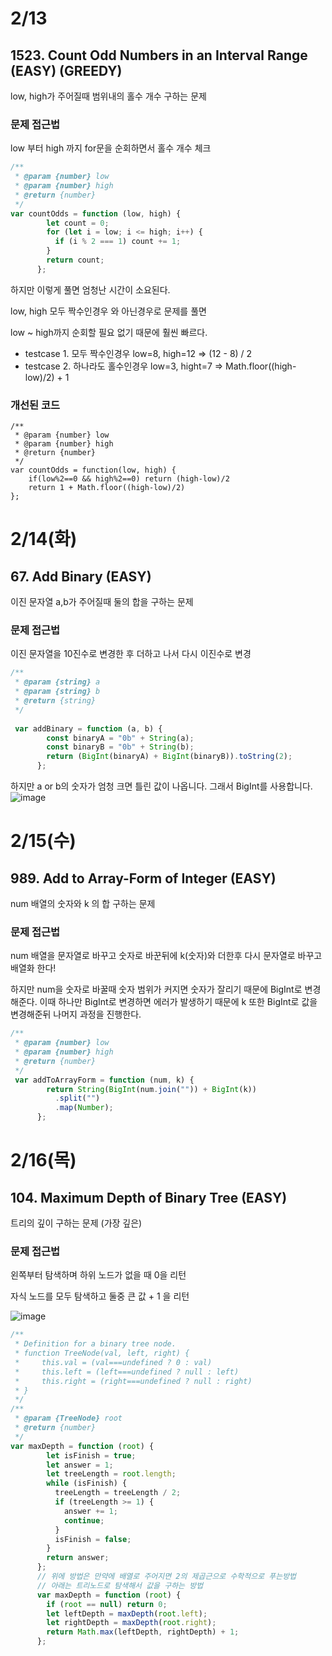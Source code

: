 # 2/13 
## 1523. Count Odd Numbers in an Interval Range (EASY) (GREEDY)

low, high가 주어질때 범위내의 홀수 개수 구하는 문제

### 문제 접근법

low 부터 high 까지 for문을 순회하면서 홀수 개수 체크

```js run
/**
 * @param {number} low
 * @param {number} high
 * @return {number}
 */
var countOdds = function (low, high) {
        let count = 0;
        for (let i = low; i <= high; i++) {
          if (i % 2 === 1) count += 1;
        }
        return count;
      };
```

하지만 이렇게 풀면 엄청난 시간이 소요된다.

low, high 모두 짝수인경우 와 아닌경우로 문제를 풀면 

low ~ high까지 순회할 필요 없기 때문에 훨씬 빠르다.

- testcase 1. 모두 짝수인경우 low=8, high=12 => (12 - 8) / 2
- testcase 2. 하나라도 홀수인경우 low=3, hight=7 => Math.floor((high-low)/2) + 1 

### 개선된 코드
```
/**
 * @param {number} low
 * @param {number} high
 * @return {number}
 */
var countOdds = function(low, high) {
    if(low%2==0 && high%2==0) return (high-low)/2
    return 1 + Math.floor((high-low)/2)
}; 
```

# 2/14(화) 
## 67. Add Binary (EASY)

이진 문자열 a,b가 주어질때 둘의 합을 구하는 문제

### 문제 접근법

이진 문자열을 10진수로 변경한 후 더하고 나서 다시 이진수로 변경

```js run
/**
 * @param {string} a
 * @param {string} b
 * @return {string}
 */
 
 var addBinary = function (a, b) {
        const binaryA = "0b" + String(a);
        const binaryB = "0b" + String(b);
        return (BigInt(binaryA) + BigInt(binaryB)).toString(2);
      };
```
하지만 a or b의 숫자가 엄청 크면 틀린 값이 나옵니다.
그래서 BigInt를 사용합니다.
![image](https://user-images.githubusercontent.com/59095793/218970430-2d47b9b8-d68b-4910-b9a8-b098f4e3a3db.png)


# 2/15(수) 
## 989. Add to Array-Form of Integer (EASY)

num 배열의 숫자와 k 의 합 구하는 문제

### 문제 접근법

num 배열을 문자열로 바꾸고 숫자로 바꾼뒤에 k(숫자)와 더한후 다시 문자열로 바꾸고 배열화 한다!

하지만 num을 숫자로 바꿀때 숫자 범위가 커지면 숫자가 잘리기 때문에 BigInt로 변경해준다.
이때 하나만 BigInt로 변경하면 에러가 발생하기 때문에 k 또한 BigInt로 값을 변경해준뒤 나머지 과정을 진행한다.

```js run
/**
 * @param {number} low
 * @param {number} high
 * @return {number}
 */
 var addToArrayForm = function (num, k) {
        return String(BigInt(num.join("")) + BigInt(k))
          .split("")
          .map(Number);
      };
```

# 2/16(목) 
## 104. Maximum Depth of Binary Tree (EASY)

트리의 깊이 구하는 문제 (가장 깊은)

### 문제 접근법
왼쪽부터 탐색하며 하위 노드가 없을 때 0을 리턴

자식 노드를 모두 탐색하고 둘중 큰 값 + 1 을 리턴 

![image](https://user-images.githubusercontent.com/59095793/219292142-fd90679c-773c-4e6b-81af-ff73e47d302f.png)

```js run
/**
 * Definition for a binary tree node.
 * function TreeNode(val, left, right) {
 *     this.val = (val===undefined ? 0 : val)
 *     this.left = (left===undefined ? null : left)
 *     this.right = (right===undefined ? null : right)
 * }
 */
/**
 * @param {TreeNode} root
 * @return {number}
 */
var maxDepth = function (root) {
        let isFinish = true;
        let answer = 1;
        let treeLength = root.length;
        while (isFinish) {
          treeLength = treeLength / 2;
          if (treeLength >= 1) {
            answer += 1;
            continue;
          }
          isFinish = false;
        }
        return answer;
      };
      // 위에 방법은 만약에 배열로 주어지면 2의 제곱근으로 수학적으로 푸는방법
      // 아래는 트리노드로 탐색해서 값을 구하는 방법
      var maxDepth = function (root) {
        if (root == null) return 0;
        let leftDepth = maxDepth(root.left);
        let rightDepth = maxDepth(root.right);
        return Math.max(leftDepth, rightDepth) + 1;
      };
      
```
